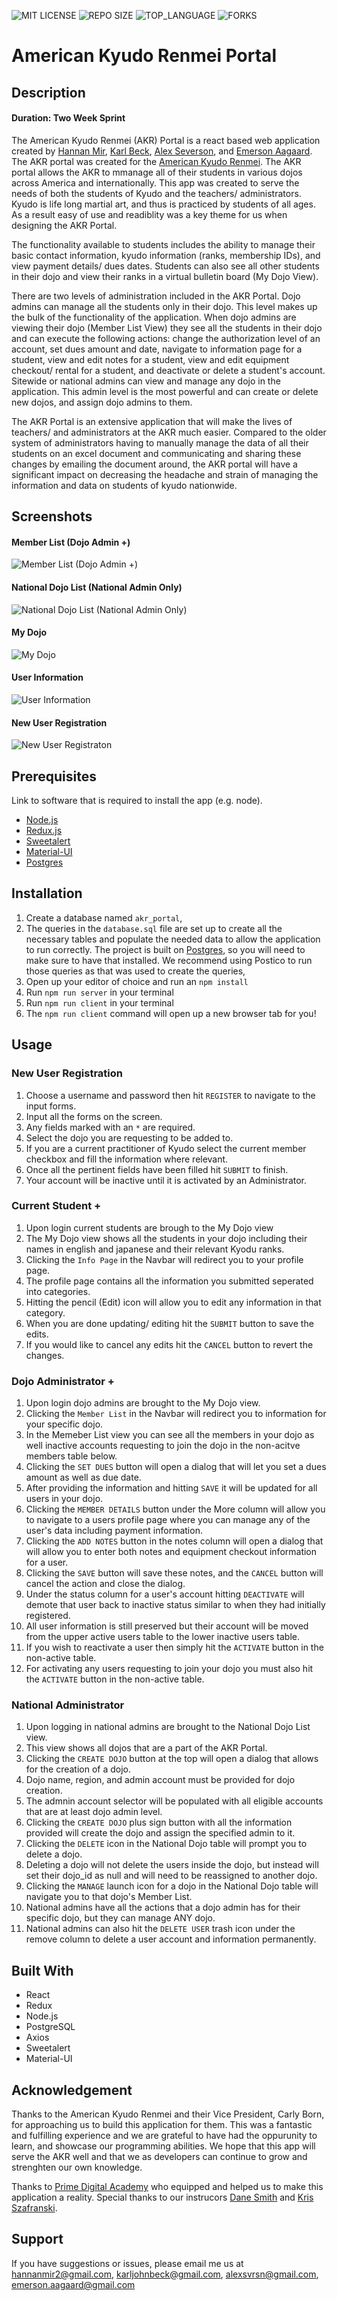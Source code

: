 
![MIT LICENSE](https://img.shields.io/github/license/scottbromander/the_marketplace.svg?style=flat-square)
![REPO SIZE](https://img.shields.io/github/repo-size/scottbromander/the_marketplace.svg?style=flat-square)
![TOP_LANGUAGE](https://img.shields.io/github/languages/top/scottbromander/the_marketplace.svg?style=flat-square)
![FORKS](https://img.shields.io/github/forks/scottbromander/the_marketplace.svg?style=social)

# American Kyudo Renmei Portal

## Description

#### Duration: Two Week Sprint

The American Kyudo Renmei (AKR) Portal is a react based web application created by [Hannan Mir](https://github.com/hannanmir), [Karl Beck](https://github.com/karljohnbeck), [Alex Severson](https://github.com/AseSever), and [Emerson Aagaard](https://github.com/emersona-glitch). The AKR portal was created for the [American Kyudo Renmei](kyudousa.com). The AKR portal allows the AKR to mmanage all of their students in various dojos across America and internationally. This app was created to serve the needs of both the students of Kyudo and the teachers/ administrators. Kyudo is life long martial art, and thus is practiced by students of all ages. As a result easy of use and readiblity was a key theme for us when designing the AKR Portal.

The functionality available to students includes the ability to manage their basic contact information, kyudo information (ranks, membership IDs), and view payment details/ dues dates. Students can also see all other students in their dojo and view their ranks in a virtual bulletin board (My Dojo View).

There are two levels of administration included in the AKR Portal. Dojo admins can manage all the students only in their dojo. This level makes up the bulk of the functionality of the application. When dojo admins are viewing their dojo (Member List View) they see all the students in their dojo and can execute the following actions: change the authorization level of an account, set dues amount and date, navigate to information page for a student, view and edit notes for a student, view and edit equipment checkout/ rental for a student, and deactivate or delete a student's account. Sitewide or national admins can view and manage any dojo in the application. This admin level is the most powerful and can create or delete new dojos, and assign dojo admins to them.

The AKR Portal is an extensive application that will make the lives of teachers/ and administrators at the AKR much easier. Compared to the older system of administrators having to manually manage the data of all their students on an excel document and communicating and sharing these changes by emailing the document around, the AKR portal will have a significant impact on decreasing the headache and strain of managing the information and data on students of kyudo nationwide.

## Screenshots

#### Member List (Dojo Admin +)
![Member List (Dojo Admin +)]()
#### National Dojo List (National Admin Only)
![National Dojo List (National Admin Only)]()
#### My Dojo
![My Dojo]()
#### User Information
![User Information]()
#### New User Registration
![New User Registraton]()


## Prerequisites

Link to software that is required to install the app (e.g. node).

- [Node.js](https://nodejs.org/en/)
- [Redux.js](https://redux.js.org/)
- [Sweetalert](https://sweetalert.js.org/)
- [Material-UI](https://material-ui.com/)
- [Postgres](https://www.postgresql.org/download/)


## Installation

1. Create a database named `akr_portal`,
2. The queries in the `database.sql` file are set up to create all the necessary tables and populate the needed data to allow the application to run correctly. The project is built on [Postgres](https://www.postgresql.org/download/), so you will need to make sure to have that installed. We recommend using Postico to run those queries as that was used to create the queries, 
3. Open up your editor of choice and run an `npm install`
4. Run `npm run server` in your terminal
5. Run `npm run client` in your terminal
6. The `npm run client` command will open up a new browser tab for you!

## Usage

### New User Registration 
1. Choose a username and password then hit `REGISTER` to navigate to the input forms.
2. Input all the forms on the screen.
3. Any fields marked with an `*` are required.
4. Select the dojo you are requesting to be added to.
5. If you are a current practitioner of Kyudo select the current member checkbox and fill the information where relevant.
6. Once all the pertinent fields have been filled hit `SUBMIT` to finish.
7. Your account will be inactive until it is activated by an Administrator.

### Current Student +
1. Upon login current students are brough to the My Dojo view
2. The My Dojo view shows all the students in your dojo including their names in english and japanese and their relevant Kyodu ranks.
3. Clicking the `Info Page` in the Navbar will redirect you to your profile page.
4. The profile page contains all the information you submitted seperated into categories.
5. Hitting the pencil (Edit) icon will allow you to edit any information in that category.
6. When you are done updating/ editing hit the `SUBMIT` button to save the edits.
7. If you would like to cancel any edits hit the `CANCEL` button to revert the changes.

### Dojo Administrator +
1. Upon login dojo admins are brought to the My Dojo view.
2. Clicking the `Member List` in the Navbar will redirect you to information for your specific dojo.
3. In the Memeber List view you can see all the members in your dojo as well inactive accounts requesting to join the dojo in the non-acitve members table below.
4. Clicking the `SET DUES` button will open a dialog that will let you set a dues amount as well as due date.
5. After providing the information and hitting `SAVE` it will be updated for all users in your dojo.
6. Clicking the `MEMBER DETAILS` button under the More column will allow you to navigate to a users profile page where you can manage any of the user's data including payment information.
7. Clicking the `ADD NOTES` button in the notes column will open a dialog that will allow you to enter both notes and equipment checkout information for a user.
8. Clicking the `SAVE` button will save these notes, and the `CANCEL` button will cancel the action and close the dialog.
9. Under the status column for a user's account hitting `DEACTIVATE` will demote that user back to inactive status similar to when they had initially registered.
10. All user information is still preserved but their account will be moved from the upper active users table to the lower inactive users table.
11. If you wish to reactivate a user then simply hit the `ACTIVATE` button in the non-active table.
12. For activating any users requesting to join your dojo you must also hit the `ACTIVATE` button in the non-active table.

### National Administrator
1. Upon logging in national admins are brought to the National Dojo List view.
2. This view shows all dojos that are a part of the AKR Portal.
3. Clicking the `CREATE DOJO` button at the top will open a dialog that allows for the creation of a dojo.
4. Dojo name, region, and admin account must be provided for dojo creation. 
5. The admnin account selector will be populated with all eligible accounts that are at least dojo admin level.
6. Clicking the `CREATE DOJO` plus sign button with all the information provided will create the dojo and assign the specified admin to it.
7. Clicking the `DELETE` icon in the National Dojo table will prompt you to delete a dojo.
8. Deleting a dojo will not delete the users inside the dojo, but instead will set their dojo_id as null and will need to be reassigned to another dojo.
7. Clicking the `MANAGE` launch icon for a dojo in the National Dojo table will navigate you to that dojo's Member List.
8. National admins have all the actions that a dojo admin has for their specific dojo, but they can manage ANY dojo.
9. National admins can also hit the `DELETE USER` trash icon under the remove column to delete a user account and information permanently.

## Built With

- React
- Redux
- Node.js
- PostgreSQL
- Axios
- Sweetalert
- Material-UI

## Acknowledgement

Thanks to the American Kyudo Renmei and their Vice President, Carly Born, for approaching us to build this application for them. This was a fantastic and fulfilling experience and we are grateful to have had the oppurunity to learn, and showcase our programming abilities. We hope that this app will serve the AKR well and that we as developers can continue to grow and strenghten our own knowledge. 

Thanks to [Prime Digital Academy](www.primeacademy.io) who equipped and helped us to make this application a reality. Special thanks to our instrucors [Dane Smith](https://github.com/DoctorHowser) and [Kris Szafranski](https://github.com/kdszafranski).

## Support

If you have suggestions or issues, please email me us at [hannanmir2@gmail.com](mailto:hannanmir2@gmail.com), [karljohnbeck@gmail.com](mailto:karljohnbeck@gmail.com), [alexsvrsn@gmail.com](mailto:alexsvrsn@gmail.com), [emerson.aagaard@gmail.com](mailto:emerson.aagaard@gmail.com)